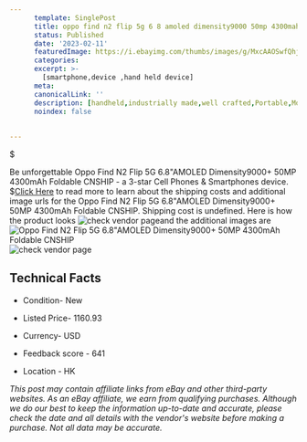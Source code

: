 ```yaml
---
      template: SinglePost
      title: oppo find n2 flip 5g 6 8 amoled dimensity9000 50mp 4300mah foldable cnship
      status: Published
      date: '2023-02-11'
      featuredImage: https://i.ebayimg.com/thumbs/images/g/MxcAAOSwfQhjoXFd/s-l225.jpg
      categories: 
      excerpt: >-
        [smartphone,device ,hand held device]
      meta:
      canonicalLink: ''
      description: [handheld,industrially made,well crafted,Portable,Mobile,Compact,Convenient,Lightweight,Maneuverable,Man-portable,Miniature,Carriable,Hand-held,Light,Holdable,Transportable,Mobile device,Pocket-sized,On-the-go,Wireless,Cordless,Compact size,Convenient size, smartphone,device ,hand held device]
      noindex: false
      
        
---
```

$

Be unforgettable Oppo Find N2 Flip 5G 6.8"AMOLED Dimensity9000+ 50MP 4300mAh Foldable CNSHIP - a 3-star Cell Phones & Smartphones device.
$[Click Here](https://www.ebay.com/itm/175541062762?hash=item28df100c6a%3Ag%3AMxcAAOSwfQhjoXFd&mkevt=1&mkcid=1&mkrid=711-53200-19255-0&campid=%253CePNCampaignId%253E&customid=%253CreferenceId%253E&toolid=10049) to read more to learn about the shipping costs and additional image urls for the Oppo Find N2 Flip 5G 6.8"AMOLED Dimensity9000+ 50MP 4300mAh Foldable CNSHIP. Shipping cost is undefined. Here is how the product looks ![check vendor page](https://i.ebayimg.com/thumbs/images/g/MxcAAOSwfQhjoXFd/s-l225.jpg)and the additional images are![Oppo Find N2 Flip 5G 6.8"AMOLED Dimensity9000+ 50MP 4300mAh Foldable CNSHIP](https://i.ebayimg.com/images/g/MxcAAOSwfQhjoXFd/s-l960.jpg)![check vendor page](https://origin-galleryplus.ebayimg.com/ws/web/175541062762_2_0_1/225x225.jpg,https://origin-galleryplus.ebayimg.com/ws/web/175541062762_3_0_1/225x225.jpg)



 ## Technical Facts 



     
      

 - Condition- New 


      

 - Listed Price- 1160.93 


      

 - Currency- USD 


      

 - Feedback score - 641 


      

 - Location - HK 


      
      

 *_This post may contain affiliate links from eBay and other third-party websites. As an eBay affiliate, we earn from qualifying purchases. Although we do our best to keep the information up-to-date and accurate, please check the date and all details with the vendor's website before making a purchase. Not all data may be accurate._*






